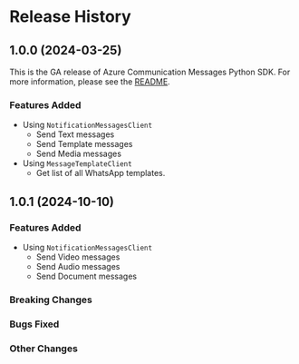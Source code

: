 # Release History

## 1.0.0 (2024-03-25)

This is the GA release of Azure Communication Messages Python SDK. For more information, please see the [README][read_me].

### Features Added
- Using `NotificationMessagesClient`
  - Send Text messages
  - Send Template messages
  - Send Media messages
- Using `MessageTemplateClient`
  - Get list of all WhatsApp templates.

## 1.0.1 (2024-10-10)

### Features Added
- Using `NotificationMessagesClient`
  - Send Video messages
  - Send Audio messages
  - Send Document messages

### Breaking Changes

### Bugs Fixed

### Other Changes
<!-- LINKS -->
[read_me]: https://github.com/Azure/azure-sdk-for-python/blob/main/sdk/communication/azure-communication-messages/README.md
